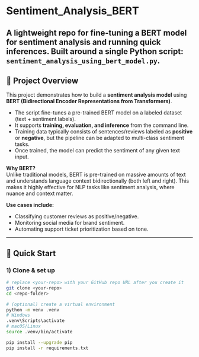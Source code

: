 # Sentiment_Analysis_BERT

A lightweight repo for fine-tuning a BERT model for sentiment analysis and running quick inferences. Built around a single Python script: `sentiment_analysis_using_bert_model.py`.
---

## 📖 Project Overview  

This project demonstrates how to build a **sentiment analysis model** using **BERT (Bidirectional Encoder Representations from Transformers)**.  

- The script fine-tunes a pre-trained BERT model on a labeled dataset (text + sentiment labels).  
- It supports **training, evaluation, and inference** from the command line.  
- Training data typically consists of sentences/reviews labeled as **positive** or **negative**, but the pipeline can be adapted to multi-class sentiment tasks.  
- Once trained, the model can predict the sentiment of any given text input.  

**Why BERT?**  
Unlike traditional models, BERT is pre-trained on massive amounts of text and understands language context bidirectionally (both left and right). This makes it highly effective for NLP tasks like sentiment analysis, where nuance and context matter.  

**Use cases include:**  
- Classifying customer reviews as positive/negative.  
- Monitoring social media for brand sentiment.  
- Automating support ticket prioritization based on tone.  

---

## 🚀 Quick Start

### 1) Clone & set up
```bash
# replace <your-repo> with your GitHub repo URL after you create it
git clone <your-repo>
cd <repo-folder>

# (optional) create a virtual environment
python -m venv .venv
# Windows
.venv\Scripts\activate
# macOS/Linux
source .venv/bin/activate

pip install --upgrade pip
pip install -r requirements.txt
